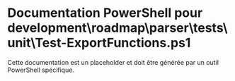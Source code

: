 # Documentation PowerShell pour development\roadmap\parser\tests\unit\Test-ExportFunctions.ps1

Cette documentation est un placeholder et doit être générée par un outil PowerShell spécifique.
